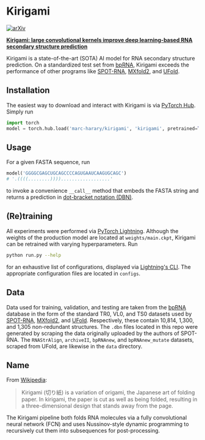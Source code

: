 # Kirigami

[![arXiv](https://img.shields.io/badge/arXiv-2406.02381-b31b1b.svg)](https://arxiv.org/abs/2406.02381)

[**Kirigami: large convolutional kernels improve deep learning-based RNA secondary structure prediction**](https://arxiv.org/abs/2406.02381)

Kirigami is a state-of-the-art (SOTA) AI model for RNA secondary structure prediction. On a standardized test set from [bpRNA](https://bprna.cgrb.oregonstate.edu/), Kirigami exceeds the performance of other programs like [SPOT-RNA](https://github.com/jaswindersingh2/SPOT-RNA), [MXfold2](https://github.com/mxfold/mxfold2), and [UFold](https://github.com/uci-cbcl/UFold). 


## Installation

The easiest way to download and interact with Kirigami is via [PyTorch Hub](https://pytorch.org/hub/). Simply run
```python
import torch
model = torch.hub.load('marc-harary/kirigami', 'kirigami', pretrained=True)
```

## Usage

For a given FASTA sequence, run
```python
model('GGGGCGAGCUGCAGCCCCAGUGAAUCAAGUGCAGC')
# '.((((........))))..................'
```
to invoke a convenience `__call__` method that embeds the FASTA string and returns a prediction in [dot-bracket notation (DBN)](https://gensoft.pasteur.fr/docs/ViennaRNA/2.4.14/rna_structure_notations.html#:~:text=Structure%20(WUSS)%20notation-,Dot%2DBracket%20Notation%20(a.k.a.%20Dot%2DParenthesis%20Notation),and%20unpaired%20nucleotides%20by%20dots%20.%20.).

## (Re)training

All experiments were performed via [PyTorch Lightning](https://lightning.ai/docs/pytorch/stable). Although the weights of the production model are located at `weights/main.ckpt`, Kirigami can be retrained with varying hyperparameters. Run 
```bash
python run.py --help
```
for an exhaustive list of configurations, displayed via [Lightning's CLI](https://lightning.ai/docs/pytorch/stable/api/lightning.pytorch.cli.LightningCLI.html#lightning.pytorch.cli.LightningCLI). The appropriate configuration files are located in `configs`. 

## Data

Data used for training, validation, and testing are taken from the [bpRNA](https://bprna.cgrb.oregonstate.edu/) database in the form of the standard TR0, VL0, and TS0 datasets used by [SPOT-RNA](https://github.com/jaswindersingh2/SPOT-RNA), [MXfold2](https://github.com/mxfold/mxfold2), and [UFold](https://github.com/uci-cbcl/UFold). Respectively, these contain 10,814, 1,300, and 1,305 non-redundant structures. The `.dbn` files located in this repo were generated by scraping the data originally uploaded by the authors of SPOT-RNA. The `RNAStrAlign`, `archiveII`, `bpRNAnew`, and `bpRNAnew_mutate` datasets, scraped from UFold, are likewise in the `data` directory.

## Name
From [Wikipedia](https://en.wikipedia.org/wiki/Kirigami):

> Kirigami (切り紙) is a variation of origami, the Japanese art of folding paper. In kirigami, the paper is cut as well as being folded, resulting in a three-dimensional design that stands away from the page.

The Kirigami pipeline both folds RNA molecules via a fully convolutional neural network (FCN) and uses Nussinov-style dynamic programming to recursively cut them into subsequences for post-processing.
